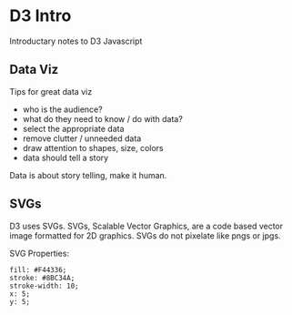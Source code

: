 # D3 Intro

Introductary notes to D3 Javascript

## Data Viz

Tips for great data viz

- who is the audience?
- what do they need to know / do with data?
- select the appropriate data
- remove clutter / unneeded data
- draw attention to shapes, size, colors
- data should tell a story

Data is about story telling, make it human.

## SVGs

D3 uses SVGs. SVGs, Scalable Vector Graphics, are a code based vector image formatted for 2D graphics. SVGs do not pixelate like pngs or jpgs. 

SVG Properties:
````
fill: #F44336;
stroke: #8BC34A;
stroke-width: 10;
x: 5;
y: 5;
````